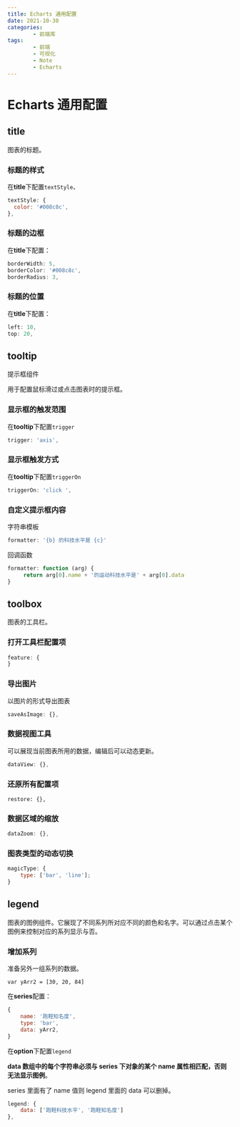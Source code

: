 ```yaml
---
title: Echarts 通用配置
date: 2021-10-30
categories:
        - 前端库
tags:
        - 前端
        - 可视化
        - Note
        - Echarts
---
```


# Echarts 通用配置

## title

图表的标题。

### 标题的样式

在**title**下配置`textStyle`、

```JavaScript
textStyle: {
  color: '#008c8c',
},
```

### 标题的边框

在**title**下配置：

```JavaScript
borderWidth: 5,
borderColor: '#008c8c',
borderRadius: 3,
```

### 标题的位置

在**title**下配置：

```javascript
left: 10,
top: 20,
```

## tooltip

提示框组件

用于配置鼠标滑过或点击图表时的提示框。

### 显示框的触发范围

在**tooltip**下配置`trigger`

```js
trigger: 'axis',
```

### 显示框触发方式

在**tooltip**下配置`triggerOn`

```js
triggerOn: 'click ',
```

### 自定义提示框内容

字符串模板

```JavaScript
formatter: '{b} 的科技水平是 {c}'
```

回调函数

```JavaScript
formatter: function (arg) {
     return arg[0].name + '的运动科技水平是' + arg[0].data
}
```

## toolbox

图表的工具栏。

### 打开工具栏配置项

```js
feature: {
}
```

### 导出图片

以图片的形式导出图表

```js
saveAsImage: {},
```

### 数据视图工具

可以展现当前图表所用的数据，编辑后可以动态更新。

```js
dataView: {},
```

### 还原所有配置项

```
restore: {},
```

### 数据区域的缩放

```js
dataZoom: {},
```

### 图表类型的动态切换

```js
magicType: {
	type: ['bar', 'line'];
}
```

## legend

图表的图例组件。它展现了不同系列所对应不同的颜色和名字。可以通过点击某个图例来控制对应的系列显示与否。

### 增加系列

准备另外一组系列的数据。

```
var yArr2 = [30, 20, 84]
```

在**series**配置：

```JavaScript
{
    name: '跑鞋知名度',
    type: 'bar',
    data: yArr2,
}
```

在**option**下配置`legend`

**data 数组中的每个字符串必须与 series 下对象的某个 name 属性相匹配，否则无法显示图例**。

series 里面有了 name 值则 legend 里面的 data 可以删掉。

```JavaScript
legend: {
    data: ['跑鞋科技水平', '跑鞋知名度']
},
```
